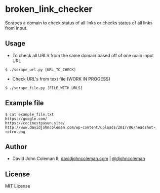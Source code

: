 # broken_link_checker

Scrapes a domain to check status of all links or checks status of all links from input.

## Usage

* To check all URLS from the same domain based off of one main input URL

```
$ ./scrape_url.py [URL_TO_CHECK]
```

* Check URL's from text file (WORK IN PROGESS)

```
$ ./scrape_file.py [FILE_WITH_URLS]
```

## Example file

```
$ cat example_file.txt
https://google.com/
https://cecinestpasun.site/
http://www.davidjohncoleman.com/wp-content/uploads/2017/06/headshot-retro.png
```

## Author

* David John Coleman II, [davidjohncoleman.com](http://www.davidjohncoleman.com/)
| [@djohncoleman](https://twitter.com/djohncoleman)

## License

MIT License
